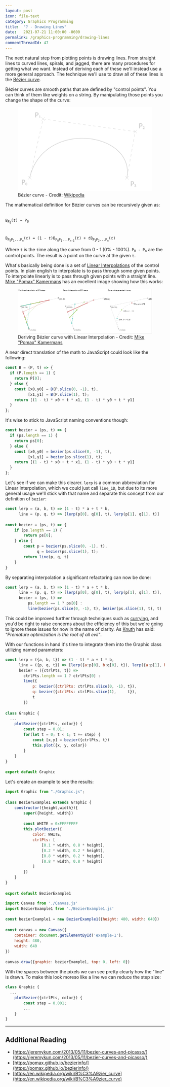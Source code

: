 ```yaml
---
layout: post
icon: file-text
category: Graphics Programming
title:  "? - Drawing Lines"
date:   2021-07-21 11:00:00 -0600
permalink: /graphics-programming/drawing-lines
commentThreadId: 47
---
```


The next natural step from plotting points is drawing lines. From straight lines
to curved lines, spirals, and jagged, there are many procedures for getting
what we want. Instead of deriving each of these we'll instead use a more
general approach. The technique we'll use to draw all of these lines
is the [Bézier curve](https://en.wikipedia.org/wiki/B%C3%A9zier_curve).

Bézier curves are smooth paths that are defined by "control points". You can think of
them like weights on a string. By manipulating those points you change the shape of the curve:

<figure>
    <img src="/media-library/graphics-programming/bezier-curve-wikipedia.svg" alt="Bézier curve">
    <figcaption>Bézier curve - Credit: <a href="https://en.wikipedia.org/wiki/B%C3%A9zier_curve" target="_blank">Wikipedia</a></figcaption>
</figure>

The mathematical definition for Bézier curves can be recursively given as:

<code>
B<sub>P<sub>0</sub></sub>(<em>t</em>) = P<sub>0</sub>
<br>
B<sub>P<sub>0</sub>P<sub>1</sub>...P<sub><em>n</em></sub></sub>(<em>t</em>) = (1 - <em>t</em>)B<sub>P<sub>0</sub>P<sub>1</sub>...P<sub><em>n</em>-1</sub></sub>(<em>t</em>) + <em>t</em>B<sub>P<sub>1</sub>P<sub>2</sub>...P<sub><em>n</em></sub></sub>(<em>t</em>)
</code>

Where `t` is the `t`ime along the curve from 0 - 1 (0% - 100%). <code>P<sub>0</sub>&nbsp;-&nbsp;P<sub>n</sub></code> are the control points.
The result is a point on the curve at the given `t`.

What's basically being done is a set of [Linear Interpolations](https://en.wikipedia.org/wiki/Linear_interpolation)
of the control points. In plain english to interpolate is to pass through some given points. To interpolate linearly is to pass through given points with a straight line.
[Mike "Pomax" Kamermans](https://twitter.com/TheRealPomax) has an excellent image showing how this works:

<figure>
    <img src='/media-library/graphics-programming/bezier-lerp.png' alt='Deriving Bézier curve with Linear Interpolation'>
    <figcaption>Deriving Bézier curve with Linear Interpolation - Credit: <a href="https://pomax.github.io/bezierinfo/#whatis" target="_blank">Mike "Pomax" Kamermans</a></figcaption>
</figure>

A near direct translation of the math to JavaScript could look like the following:

```js
const B = (P, t) => {
  if (P.length == 1) {
    return P[0];
  } else {
    const [x0,y0] = B(P.slice(0, -1), t),
          [x1,y1] = B(P.slice(1), t);
    return [(1 - t) * x0 + t * x1, (1 - t) * y0 + t * y1]
  }
};
```

It's wise to stick to JavaScript naming conventions though:

```js
const bezier = (ps, t) => {
  if (ps.length == 1) {
    return ps[0];
  } else {
    const [x0,y0] = bezier(ps.slice(0, -1), t),
          [x1,y1] = bezier(ps.slice(1), t);
    return [(1 - t) * x0 + t * x1, (1 - t) * y0 + t * y1]
  }
};
```

Let's see if we can make this clearer. `lerp` is a common abbreviation for Linear Interpolation,
which we could just call `line_1D`, but due to its more general usage we'll stick with that name
and separate this concept from our definition of `bezier`:

```js
const lerp = (a, b, t) => (1 - t) * a + t * b,
      line = (p, q, t) => [lerp(p[0], q[0], t), lerp(p[1], q[1], t)]

const bezier = (ps, t) => {
    if (ps.length == 1) {
        return ps[0];
    } else {
        const p = bezier(ps.slice(0, -1), t),
              q = bezier(ps.slice(1), t);
        return line(p, q, t)
    }
}
```

By separating interpolation a significant refactoring can now be done:

```js
const lerp = (a, b, t) => (1 - t) * a + t * b,
      line = (p, q, t) => [lerp(p[0], q[0], t), lerp(p[1], q[1], t)],
      bezier = (ps, t) =>
          ps.length == 1 ? ps[0] :
          line(bezier(ps.slice(0, -1), t), bezier(ps.slice(1), t), t)
```

This could be improved further through techniques such as [currying](https://en.wikipedia.org/wiki/Currying),
and you'd be right to raise concerns about the efficiency of this but we're going to ignore
these issues for now in the name of clarity.  As [Knuth](https://en.wikipedia.org/wiki/Donald_Knuth) has said:
<em>"Premature optimization is the root of all evil"</em>.

With our functions in hand it's time to integrate them into the Graphic class utilizing named parameters:

```js
const lerp = ({a, b, t}) => (1 - t) * a + t * b,
      line = ({p, q, t}) => [lerp({a:p[0], b:q[0], t}), lerp({a:p[1], b:q[1], t})],
      bezier = ({ctrlPts, t}) =>
        ctrlPts.length == 1 ? ctrlPts[0] :
        line({
            p: bezier({ctrlPts: ctrlPts.slice(0, -1), t}),
            q: bezier({ctrlPts: ctrlPts.slice(1),     t}),
            t
        })

class Graphic {
  ...
    plotBezier({ctrlPts, color}) {
        const step = 0.01;
        for(let t = 0; t < 1; t += step) {
            const [x,y] = bezier({ctrlPts, t})
            this.plot({x, y, color})
        }
    }
}

export default Graphic
```

Let's create an example to see the results:

```js
import Graphic from "./Graphic.js";

class BezierExample1 extends Graphic {
    constructor({height,width}){
        super({height, width})

        const WHITE = 0xFFFFFFFF
        this.plotBezier({
            color: WHITE,
            ctrlPts: [
                [0.1 * width, 0.8 * height],
                [0.2 * width, 0.2 * height],
                [0.8 * width, 0.2 * height],
                [0.8 * width, 0.8 * height]
            ]
        })
    }
}

export default BezierExample1
```

```js
import Canvas from './Canvas.js'
import BezierExample1 from './BezierExample1.js'

const bezierExample1 = new BezierExample1({height: 480, width: 640})

const canvas = new Canvas({
    container: document.getElementById('example-1'),
    height: 480,
    width: 640
})

canvas.draw({graphic: bezierExample1, top: 0, left: 0})
```

<figure id="example-1"></figure>
<script type="module" src="/scripts/graphics-programming/lesson3/example-1.js"></script>

With the spaces between the pixels we can see pretty clearly how the "line" is drawn.
To make this look moreso like a line we can reduce the step size:

```js
class Graphic {
  ...
    plotBezier({ctrlPts, color}) {
        const step = 0.001;
        ...
    }
}
```

<figure id="example-2"></figure>
<script type="module" src="/scripts/graphics-programming/lesson3/example-2.js"></script>

<!--
https://codepen.io/mlhaufe/pen/MWaZoqp?editors=1010
https://github.com/hrldcpr/Bezier.hs/blob/master/Bezier.hs
-->
---

## Additional Reading

* [https://jeremykun.com/2013/05/11/bezier-curves-and-picasso/](https://jeremykun.com/2013/05/11/bezier-curves-and-picasso/)
* [https://pomax.github.io/bezierinfo/](https://pomax.github.io/bezierinfo/)
* [https://en.wikipedia.org/wiki/B%C3%A9zier_curve](https://en.wikipedia.org/wiki/B%C3%A9zier_curve)
